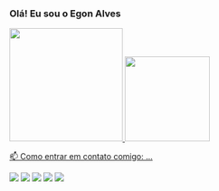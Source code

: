### Olá! Eu sou o Egon Alves

<div>
  <a href="https://github.com/egon-alves">
  <img height="200em" src="https://github-readme-stats.vercel.app/api?username=egon-alves&show_icons=true&theme=dracula&include_all_commits=true&count_private=true"/>
  <img height="150em" src="https://github-readme-stats.vercel.app/api/top-langs/?username=egon-alves&layout=compact&langs_count=7&theme=dracula"/>
</div>

📫 Como entrar em contato comigo: ...
   <div>
     <a href="https://www.linkedin.com/in/alexandre-viana-434b45160/" target="_blank"><img src="https://img.shields.io/badge/-LinkedIn-%230077B5?style=for-the-badge&logo=linkedin&logoColor=white" target="_blank"></a> 
  <a href="https://www.instagram.com/aleviannaf/" target="_blank"><img src="https://img.shields.io/badge/-Instagram-%23E4405F?style=for-the-badge&logo=instagram&logoColor=white" target="_blank"></a>
 <a href="https://discord.gg/J58pxGW" target="_blank"><img src="https://img.shields.io/badge/Discord-7289DA?style=for-the-badge&logo=discord&logoColor=white" target="_blank"></a> 
  <a href = "mailto:alexandrevianna511@gmail.com"><img src="https://img.shields.io/badge/Gmail-D14836?style=for-the-badge&logo=gmail&logoColor=white" target="_blank"></a>
    <a href="https://wa.me/qr/ODX24D74HD6OI1" target="_blank"><img src="https://img.shields.io/badge/WhatsApp-25D366?style=for-the-badge&logo=whatsapp&logoColor=white" target="_blank"></a>




  </div>

